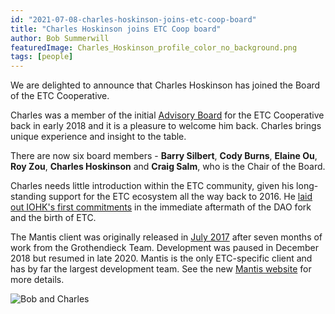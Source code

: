 ```yaml
---
id: "2021-07-08-charles-hoskinson-joins-etc-coop-board"
title: "Charles Hoskinson joins ETC Coop board"
author: Bob Summerwill 
featuredImage: Charles_Hoskinson_profile_color_no_background.png
tags: [people]
---
```


We are delighted to announce that Charles Hoskinson has joined the
Board of the ETC Cooperative.

Charles was a member of the initial [Advisory Board](./2018-03-01-announcing-the-etc-cooperative-board-of-advisors) for the ETC Cooperative back in early 2018 and it is a pleasure to welcome him back.  Charles brings unique experience and insight to the table.

There are now six board members - **Barry Silbert**, **Cody Burns**, **Elaine Ou**, **Roy Zou**, **Charles Hoskinson** and **Craig Salm**, who is
the Chair of the Board.

Charles needs little introduction within the ETC community, given his
long-standing support for the ETC ecosystem all the way back to 2016.
He [laid out IOHK's first commitments](https://iohk.io/en/blog/posts/2016/09/09/ethereum-classic-an-update/) in the immediate aftermath of the DAO fork and the birth of ETC.

The Mantis client was originally released in [July 2017](https://iohk.io/en/blog/posts/2017/08/08/mantis-ethereum-classic-beta-release/) after seven months
of work from the Grothendieck Team.  Development was paused in December 2018
but resumed in late 2020.  Mantis is the only ETC-specific client and has
by far the largest development team.  See the new [Mantis website](https://mantisclient.io/) for more details.

![Bob and Charles](/bob_and_charles.jpg)
